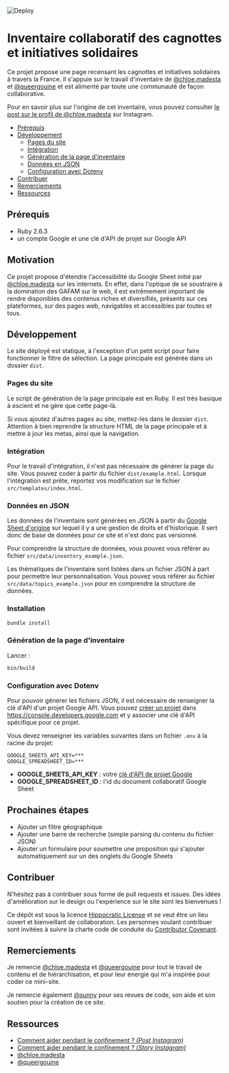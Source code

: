 ![Deploy](https://github.com/Ynote/initiativessolidaires/workflows/Deploy/badge.svg)
# Inventaire collaboratif des cagnottes et initiatives solidaires

Ce projet propose une page recensant les cagnottes et initiatives solidaires à
travers la France. Il s'appuie sur le travail d'inventaire de
[@chloe.madesta](https://www.instagram.com/chloe.madesta/) et
[@queergouine](https://www.instagram.com/queergouine/) et est alimenté par toute
une communauté de façon collaborative.

Pour en savoir plus sur l'origine de cet inventaire, vous pouvez consulter [le
post sur le profil de @chloe.madesta](https://www.instagram.com/p/CHDOcDygLV-/)
sur Instagram.

- [Prérequis](#prérequis)
- [Développement](#développement)
  - [Pages du site](#pages-du-site)
  - [Intégration](#intégration)
  - [Génération de la page d'inventaire](#génération-de-la-page-dinventaire)
  - [Données en JSON](#données-en-json)
  - [Configuration avec Dotenv](#configuration-avec-dotenv)
- [Contribuer](#contribuer)
- [Remerciements](#remerciements)
- [Ressources](#ressources)

## Prérequis
- Ruby 2.6.3
- un compte Google et une clé d'API de projet sur Google API

## Motivation

Ce projet propose d'étendre l'accessibilité du Google Sheet initié par
[@chloe.madesta](https://www.instagram.com/chloe.madesta/) sur les internets.
En effet, dans l'optique de se soustraire à la domination des GAFAM sur le web,
il est extrêmement important de rendre disponibles des contenus riches et
diversifiés, présents sur ces plateformes, sur des pages web, navigables et
accessibles par toutes et tous.


## Développement

Le site déployé est statique, à l'exception d'un petit script pour faire
fonctionner le filtre de sélection. La page principale est générée dans un
dossier `dist`.

### Pages du site
Le script de génération de la page principale est en Ruby. Il est très basique
à escient et ne gère que cette page-là.

Si vous ajoutez d'autres pages au site, mettez-les dans
le dossier `dist`. Attention à bien reprendre la structure HTML de la page
principale et à mettre à jour les metas, ainsi que la navigation.

### Intégration
Pour le travail d'intégration, il n'est pas nécessaire de générer la page du
site. Vous pouvez coder à partir du fichier `dist/example.html`. Lorsque
l'intégration est prête, reportez vos modification sur le fichier
`src/templates/index.html`.

### Données en JSON
Les données de l'inventaire sont générées en JSON à partir du [Google Sheet
d'origine](https://docs.google.com/spreadsheets/d/1ITLeygBBuz2oq-FwjBda7V-amHGK191-pXLLo1R7px0/edit?usp=sharing)
sur lequel il y a une gestion de droits et d'historique. Il sert donc de base de
données pour ce site et n'est donc pas versionné.

Pour comprendre la structure de données, vous pouvez vous référer au fichier
`src/data/inventory_example.json`.

Les thématiques de l'inventaire sont listées dans un fichier JSON à part  pour
permettre leur personnalisation. Vous pouvez vous référer au fichier
`src/data/topics_example.json` pour en comprendre la structure de données.

### Installation

```sh
bundle install
```

### Génération de la page d'inventaire

Lancer :
```sh
bin/build
```

### Configuration avec Dotenv

Pour pouvoir générer les fichiers JSON, il est nécessaire de renseigner la clé
d'API d'un projet Google API. Vous pouvez [créer un
projet](https://cloud.google.com/docs/authentication/api-keys) dans
https://console.developers.google.com et y associer une clé d'API spécifique pour
ce projet.

Vous devez renseigner les variables suivantes dans un fichier `.env` à la
racine du projet:
```
GOOGLE_SHEETS_API_KEY=***
GOOGLE_SPREADSHEET_ID=***
```
- **GOOGLE_SHEETS_API_KEY** : votre [clé d'API de projet Google](https://cloud.google.com/docs/authentication/api-keys)
- **GOOGLE_SPREADSHEET_ID** : l'id du document collaboratif Google Sheet

## Prochaines étapes
- Ajouter un filtre géographique
- Ajouter une barre de recherche (simple parsing du contenu du fichier JSON)
- Ajouter un formulaire pour soumettre une proposition qui s'ajouter
  automatiquement sur un des onglets du Google Sheets

## Contribuer

N'hésitez pas à contribuer sous forme de pull requests et issues. Des idées d'amélioration sur le design ou l'expérience sur le site sont les bienvenues !

Ce dépôt est sous la licence [Hippocratic License](https://firstdonoharm.dev/)
et se veut être un lieu ouvert et bienveillant de collaboration. Les personnes
voulant contribuer sont invitées à suivre la charte code de conduite du [Contributor
Covenant](https://www.contributor-covenant.org/fr/version/1/4/code-of-conduct/).

## Remerciements

Je remercie [@chloe.madesta](https://www.instagram.com/chloe.madesta/) et
[@queergouine](https://www.instagram.com/queergouine/) pour tout le travail de
contenu et de hiérarchisation, et pour leur énergie qui m'a inspirée pour
coder ce mini-site.

Je remercie également [@sunny](https://github.com/sunny/) pour ses revues de
code, son aide et son soutien pour la création de ce site.

## Ressources

- [Comment aider pendant le confinement ? _(Post Instagram)_](https://www.instagram.com/p/CHDOcDygLV-/)
- [Comment aider pendant le
  confinement ? _(Story Instagram)_](https://www.instagram.com/stories/highlights/18120957295152945/)
- [@chloe.madesta](https://www.instagram.com/chloe.madesta/)
- [@queergouine](https://www.instagram.com/queergouine/)
